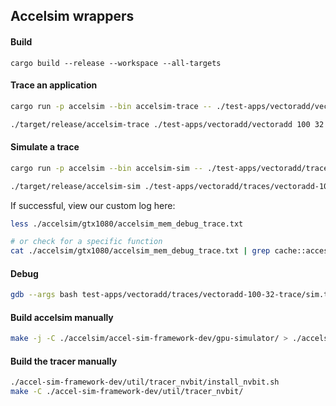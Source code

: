 ## Accelsim wrappers

#### Build
```
cargo build --release --workspace --all-targets
```

#### Trace an application
```bash
cargo run -p accelsim --bin accelsim-trace -- ./test-apps/vectoradd/vectoradd 100 32

./target/release/accelsim-trace ./test-apps/vectoradd/vectoradd 100 32
```

#### Simulate a trace
```bash
cargo run -p accelsim --bin accelsim-sim -- ./test-apps/vectoradd/traces/vectoradd-100-32-trace/ ./accelsim/gtx1080/

./target/release/accelsim-sim ./test-apps/vectoradd/traces/vectoradd-100-32-trace/ ./accelsim/gtx1080/
```

If successful, view our custom log here:
```bash
less ./accelsim/gtx1080/accelsim_mem_debug_trace.txt

# or check for a specific function
cat ./accelsim/gtx1080/accelsim_mem_debug_trace.txt | grep cache::access
```

#### Debug
```bash
gdb --args bash test-apps/vectoradd/traces/vectoradd-100-32-trace/sim.tmp.sh
```

#### Build accelsim manually
```bash
make -j -C ./accelsim/accel-sim-framework-dev/gpu-simulator/ > ./accelsim/build.log && true
```

#### Build the tracer manually
```bash
./accel-sim-framework-dev/util/tracer_nvbit/install_nvbit.sh
make -C ./accel-sim-framework-dev/util/tracer_nvbit/
```

